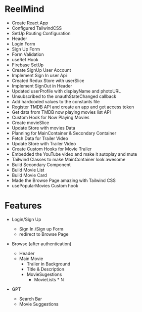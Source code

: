 # ReelMind

- Create React App
- Configured TailwindCSS 
- SetUp Routing Configuration
- Header
- Login Form
- Sign Up Form
- Form Validation
- useRef Hook
- Firebase SetUp
- Create SignUp User Account
- Implement Sign In user Api
- Created Redux Store with userSlice
- Implement SignOut in Header
- Updated userProfile with displayName and photoURL
- Unsubscribed to the onauthStateChanged callback
- Add hardcoded values to the constants file 
- Register TMDB API and create an app and get access token
- Get data from TMDB now playing movies list API
- Custom Hook for Now Playing Movies
- Create movieSlice
- Update Store with movies Data
- Planning for MainContainer & Secondary Container
- Fetch Data for Trailer Video
- Update Store with Trailer Video
- Create Custom Hooks for Movie Trailer 
- Embedded the YouTube video and make it autoplay and mute
- Tailwind Classes to make MainContainer look awesome 
- Build Secondary Component
- Build Movie List 
- Build Movie Card 
- Made the Browse Page amazing with Tailwind CSS
- usePopularMovies Custom hook


# Features
- Login/Sign Up
    - Sign In /Sign up Form
    - redirect to Browse Page

- Browse (after authentication)
    - Header
    - Main Movie
        - Trailer in Background
        - Title & Description
        - MovieSugestions
            - MovieLists * N

- GPT
    - Search Bar
    - Movie Suggestions

